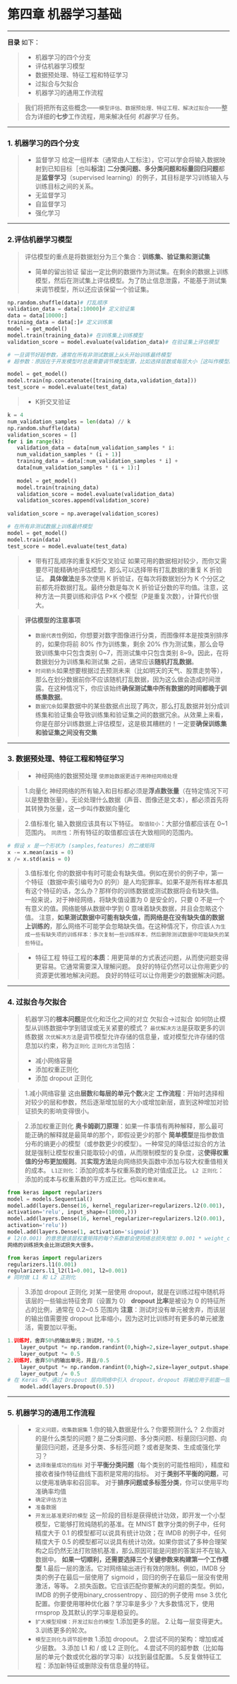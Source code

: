 # 第四章 机器学习基础
 
------
 
**目录** 如下：
 
> * 机器学习的四个分支
> * 评估机器学习模型
> * 数据预处理、特征工程和特征学习
> * 过拟合与欠拟合
> * 机器学习的通用工作流程
 
> 我们将把所有这些概念——`模型评估、数据预处理、特征工程、解决过拟合`——整合为详细的**七步**工作流程，用来解决任何 *机器学习* 任务。
 
------

### 1. 机器学习的四个分支
> * 监督学习
>给定一组样本（通常由人工标注），它可以学会将输入数据映射到已知目标［也叫**标注**]
**二分类问题、多分类问题和标量回归问题**都是**监督学习**（supervised learning）的例子，其目标是学习训练输入与训练目标之间的关系。
> * 无监督学习
> * 自监督学习
> * 强化学习
---
### 2.评估机器学习模型 
 > 评估模型的重点是将数据划分为三个集合：**训练集、验证集和测试集**
 > * 简单的留出验证
 > 留出一定比例的数据作为测试集。在剩余的数据上训练模型，然后在测试集上评估模型。为了防止信息泄露，不能基于测试集来调节模型，所以还应该保留一个验证集。
 ```python
 np.random.shuffle(data)# 打乱顺序
 validation_data = data[:10000]# 定义验证集
 data = data[10000:]
 training_data = data[:]# 定义训练集
 model = get_model()
 model.train(training_data)# 在训练集上训练模型
 validation_score = model.evaluate(validation_data)# 在验证集上评估模型
 
# 一旦调节好超参数，通常在所有非测试数据上从头开始训练最终模型
# 超参数：原因在于开发模型时总是需要调节模型配置，比如选择层数或每层大小［这叫作模型的超参数，以便与模型参数（即权重）区分开］

model = get_model()
model.train(np.concatenate([training_data,validation_data]))
test_score = model.evaluate(test_data)
 ```
 > * K折交叉验证
 ```python
 k = 4
num_validation_samples = len(data) // k
np.random.shuffle(data)
validation_scores = []
for i in range(k):
    validation_data = data[num_validation_samples * i:
    num_validation_samples * (i + 1)]
    training_data = data[:num_validation_samples * i] +
    data[num_validation_samples * (i + 1):]
	
    model = get_model()
    model.train(training_data)
    validation_score = model.evaluate(validation_data)
    validation_scores.append(validation_score)
	
validation_score = np.average(validation_scores)

# 在所有非测试数据上训练最终模型
model = get_model()
model.train(data)
test_score = model.evaluate(test_data)
```
 > * 带有打乱顺序的重复K折交叉验证
 > 如果可用的数据相对较少，而你又需要尽可能精确地评估模型，那么可以选择带有打乱数据的重复 K 折验证。
 > **具体做法**是多次使用 K 折验证，在每次将数据划分为 K 个分区之前都先将数据打乱。最终分数是每次 K 折验证分数的平均值。注意，这种方法一共要训练和评估 P×K 个模型（P是重复次数），计算代价很大。

>**评估模型的注意事项**
> * `数据代表性`例如，你想要对数字图像进行分类，而图像样本是按类别排序的，如果你将前 80% 作为训练集，剩余 20% 作为测试集，那么会导致训练集中只包含类别 0~7，而测试集中只包含类别 8~9。因此，在将数据划分为训练集和测试集
之前，通常应该**随机打乱数据**。
> * `时间箭头`如果想要根据过去预测未来（比如明天的天气、股票走势等），那么在划分数据前你不应该随机打乱数据，因为这么做会造成时间泄露。在这种情况下，你应该始终**确保测试集中所有数据的时间都晚于训练集数据**。
> * `数据冗余`如果数据中的某些数据点出现了两次，那么打乱数据并划分成训练集和验证集会导致训练集和验证集之间的数据冗余。从效果上来看，你是在部分训练数据上评估模型，这是极其糟糕的！一定要**确保训练集和验证集之间没有交集**
---

### 3. 数据预处理、特征工程和特征学习
 
> * 神经网络的数据预处理 `使原始数据更适于用神经网络处理`

> 1.向量化
神经网络的所有输入和目标都必须是**浮点数张量**（在特定情况下可以是整数张量）。无论处理什么数据（声音、图像还是文本），都必须首先将其转换为张量，这一步叫作数据向量化

> 2.值标准化
输入数据应该具有以下特征。
`取值较小`：大部分值都应该在 0~1 范围内。
`同质性`：所有特征的取值都应该在大致相同的范围内。
```python
# 假设 x 是一个形状为 (samples,features) 的二维矩阵
x -= x.mean(axis = 0)
x /= x.std(axis = 0)
```
> 3.值标准化
你的数据中有时可能会有缺失值。例如在房价的例子中，第一个特征（数据中索引编号为0 的列）是人均犯罪率。如果不是所有样本都具有这个特征的话，怎么办？那样你的训练数据或测试数据将会有缺失值。
一般来说，对于神经网络，将缺失值设置为 0 是安全的，只要 0 不是一个有意义的值。网络能够从数据中学到 0 意味着缺失数据，并且会忽略这个值。
注意，**如果测试数据中可能有缺失值，而网络是在没有缺失值的数据上训练的**，那么网络不可能学会忽略缺失值。在这种情况下，你应该`人为生成一些有缺失项的训练样本：多次复制一些训练样本，然后删除测试数据中可能缺失的某些特征`。
 
 > * 特征工程 
 > 特征工程的**本质**：用更简单的方式表述问题，从而使问题变得更容易。它通常需要深入理解问题。
 >  良好的特征仍然可以让你用更少的资源更优雅地解决问题。
 >  良好的特征可以让你用更少的数据解决问题。
---

### 4. 过拟合与欠拟合
 >机器学习的**根本问题**是优化和泛化之间的对立
 >欠拟合->过拟合
 >如何防止模型从训练数据中学到错误或无关紧要的模式？
 >`最优解决方法`是获取更多的训练数据
`次优解决方法`是调节模型允许存储的信息量，或对模型允许存储的信息加以约束，称为`正则化`
 > `正则化方法`包括：
 > * 减小网络容量
 > * 添加权重正则化
 > * 添加 dropout 正则化

>1.减小网络容量
>这由**层数**和**每层的单元个数**决定
>**工作流程**：开始时选择相对较少的层和参数，然后逐渐增加层的大小或增加新层，直到这种增加对验证损失的影响变得很小。

>2.添加权重正则化
>**奥卡姆剃刀原理**：如果一件事情有两种解释，那么最可能正确的解释就是最简单的那个，即假设更少的那个
>**简单模型**是指参数值分布的熵更小的模型（或参数更少的模型）。一种常见的降低过拟合的方法就是强制让模型权重只能取较小的值，从而限制模型的复杂度，这**使得权重值的分布更加规则**。其**实现方法**是向网络损失函数中添加与较大权重值相关的成本。
> `L1正则化`：添加的成本与权重系数的绝对值成正比。
> `L2 正则化`：添加的成本与权重系数的平方成正比。也叫`权重衰减`。
```python
from keras import regularizers
model = models.Sequential()
model.add(layers.Dense(16, kernel_regularizer=regularizers.l2(0.001),
activation='relu', input_shape=(10000,)))
model.add(layers.Dense(16, kernel_regularizer=regularizers.l2(0.001),
activation='relu'))
model.add(layers.Dense(1, activation='sigmoid'))
# l2(0.001) 的意思是该层权重矩阵的每个系数都会使网络总损失增加 0.001 * weight_coefficient_value 。注意，由于这个惩罚项只在训练时添加，所以这个
网络的训练损失会比测试损失大很多。
```
```python
from keras import regularizers
regularizers.l1(0.001)
regularizers.l1_l2(l1=0.001, l2=0.001)
# 同时做 L1 和 L2 正则化
```
>3.添加 dropout 正则化
>对某一层使用 dropout，就是在训练过程中随机将该层的一些输出特征舍弃（设置为 0）
>**dropout 比率**是被设为 0 的特征所占的比例，通常在 0.2~0.5 范围内
>**注意**：测试时没有单元被舍弃，而该层的输出值需要按 dropout 比率缩小，因为这时比训练时有更多的单元被激活，需要加以平衡。
```python
1.训练时，舍弃50%的输出单元；测试时，*0.5
    layer_output *= np.random.randint(0,high=2,size=layer_output.shape)
    layer_output *= 0.5
2.训练时，舍弃50%的输出单元，并且/0.5
    layer_output *= np.random.randint(0,high=2,size=layer_output.shape)
    layer_output /= 0.5
# 在 Keras 中，通过 Dropout 层向网络中引入 dropout，dropout 将被应用于前面一层的输出。
    model.add(layers.Dropout(0.5))
```
---
### 5. 机器学习的通用工作流程
 > * `定义问题，收集数据集`
 > 1.你的输入数据是什么？你要预测什么？
 > 2.你面对的是什么类型的问题？是二分类问题、多分类问题、标量回归问题、向量回归问题，还是多分类、多标签问题？或者是聚类、生成或强化学习？
 > * `选择衡量成功的指标`
 > 对于**平衡分类问题**（每个类别的可能性相同），精度和接收者操作特征曲线下面积是常用的指标。
 > 对于**类别不平衡的问题**，可以使用准确率和召回率。
 > 对于**排序问题或多标签分类**，你可以使用平均准确率均值
 > * `确定评估方法`
 > * `准备数据`
 > * `开发比基准更好的模型`
 > 这一阶段的目标是获得统计功效，即开发一个小型模型，它能够打败纯随机的基准。在 MNIST 数字分类的例子中，任何精度大于 0.1 的模型都可以说具有统计功效；在 IMDB 的例子中，任何精度大于 0.5 的模型都可以说具有统计功效。如果你尝试了多种合理架构之后仍然无法打败随机基准，那么原因可能是问题的答案并不在输入数据中。
 > **如果一切顺利，还需要选择三个关键参数来构建第一个工作模型**
 >1.最后一层的激活。它对网络输出进行有效的限制。例如，IMDB 分类的例子在最后一层使用了 sigmoid ，回归的例子在最后一层没有使用激活，等等。
>2.损失函数。它应该匹配你要解决的问题的类型。例如，IMDB 的例子使用binary_crossentropy 、回归的例子使用 mse 
>3.优化配置。你要使用哪种优化器？学习率是多少？大多数情况下，使用rmsprop 及其默认的学习率是稳妥的。
> * `扩大模型规模：开发过拟合的模型`
>1.添加更多的层。
>2.让每一层变得更大。
>3.训练更多的轮次。
> * `模型正则化与调节超参数`
> 1.添加 dropout。
2.尝试不同的架构：增加或减少层数。
3.添加 L1 和 / 或 L2 正则化。
4.尝试不同的超参数（比如每层的单元个数或优化器的学习率）以找到最佳配置。
5.反复做特征工程：添加新特征或删除没有信息量的特征。
---
